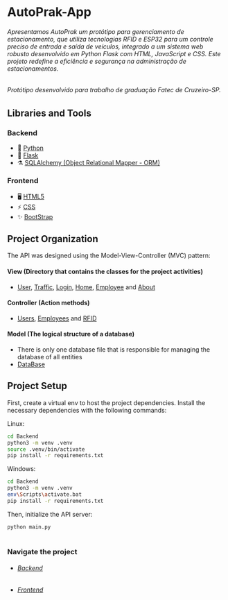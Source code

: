 
# AutoPrak-App

###### Apresentamos AutoPrak um protótipo para gerenciamento de estacionamento, que utiliza tecnologias RFID e ESP32 para um controle preciso de entrada e saída de veículos, integrado a um sistema web robusto desenvolvido em Python Flask com HTML, JavaScript e CSS. Este projeto redefine a eficiência e segurança na administração de estacionamentos.

###### Protótipo desenvolvido para trabalho de graduação Fatec de Cruzeiro-SP.

## Libraries and Tools

### Backend

* 🐍 [Python](https://www.python.org/)
* 🧪 [Flask](https://flask.palletsprojects.com/en/2.3.x/)
* ⚗️ [SQLAlchemy (Object Relational Mapper - ORM)](https://flask-sqlalchemy.palletsprojects.com/en/3.0.x/)

### Frontend
* 🖥️ [HTML5](https://developer.mozilla.org/en-US/docs/Glossary/HTML5)
* ⚡️ [CSS](https://developer.mozilla.org/en-US/docs/Web/CSS)
* ✨ [BootStrap](https://getbootstrap.com/)

## Project Organization

The API was designed using the Model-View-Controller (MVC) pattern:

#### View (Directory that contains the classes for the project activities)

* [User](Src/View/User.py), [Traffic](Src/View/Traffic.py), [Login](Src/View/Login.py), [Home](Src/View/Home.py), [Employee](Src/View/Employee.py) and [About](Src/View/About.py)

#### Controller (Action methods)

* [Users](Src/Controller/Users.py), [Employees](Src/Controller/Employees.py) and [RFID](Src/Controller/RFID.py)

#### Model (The logical structure of a database)

* There is only one database file that is responsible for managing the database of all entities
* [DataBase](Src/Model/BancoDados.py)

## Project Setup

First, create a virtual env to host the project dependencies.
Install the necessary dependencies with the following commands:

Linux:

```bash
cd Backend
python3 -m venv .venv
source .venv/bin/activate
pip install -r requirements.txt
```

Windows:

```bash
cd Backend
python3 -m venv .venv
env\Scripts\activate.bat
pip install -r requirements.txt
```

Then, initialize the API server:

```bash
python main.py
```

#
### Navigate the project
 - ###### [Backend](https://github.com/adaatii/EasyInOut/tree/main/Src)
 - ###### [Frontend](https://github.com/adaatii/EasyInOut/tree/main/Templates)
